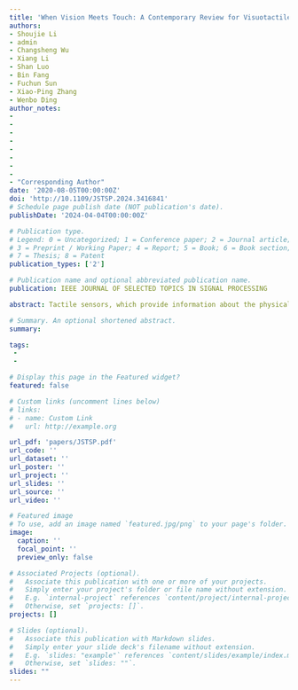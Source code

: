 ```yaml
---
title: 'When Vision Meets Touch: A Contemporary Review for Visuotactile Sensors From the Signal Processing Perspective'
authors: 
- Shoujie Li
- admin
- Changsheng Wu
- Xiang Li
- Shan Luo
- Bin Fang
- Fuchun Sun
- Xiao-Ping Zhang
- Wenbo Ding
author_notes:
- 
-
-
-
-
-
-
-
- "Corresponding Author"
date: '2020-08-05T00:00:00Z'
doi: 'http://10.1109/JSTSP.2024.3416841'
# Schedule page publish date (NOT publication's date).
publishDate: '2024-04-04T00:00:00Z'

# Publication type.
# Legend: 0 = Uncategorized; 1 = Conference paper; 2 = Journal article;
# 3 = Preprint / Working Paper; 4 = Report; 5 = Book; 6 = Book section;
# 7 = Thesis; 8 = Patent
publication_types: ['2']

# Publication name and optional abbreviated publication name.
publication: IEEE JOURNAL OF SELECTED TOPICS IN SIGNAL PROCESSING

abstract: Tactile sensors, which provide information about the physical properties of objects, are an essential component of robotic systems. The visuotactile sensing technology with the merits of high resolution and low cost has facilitated the development of robotics from environment exploration to dexterous operation. Over the years, several reviews on visuotactile sensors for robots have been presented, but few of them discussed the signiﬁcance of signal processing methods to visuotactile sensors. Apart from ingenious hardware design, the full potential of the sensory system toward designated tasks can only be released with the appropriate signal processing methods. Therefore, this paper provides a comprehensive review of visuotactile sensors from the perspective of signal processing methods and outlooks possible future research directions for visuotactile sensors.

# Summary. An optional shortened abstract.
summary: 

tags:
 - 
 - 

# Display this page in the Featured widget?
featured: false

# Custom links (uncomment lines below)
# links:
# - name: Custom Link
#   url: http://example.org

url_pdf: 'papers/JSTSP.pdf'
url_code: ''
url_dataset: ''
url_poster: ''
url_project: ''
url_slides: ''
url_source: ''
url_video: ''

# Featured image
# To use, add an image named `featured.jpg/png` to your page's folder.
image:
  caption: ''
  focal_point: ''
  preview_only: false

# Associated Projects (optional).
#   Associate this publication with one or more of your projects.
#   Simply enter your project's folder or file name without extension.
#   E.g. `internal-project` references `content/project/internal-project/index.md`.
#   Otherwise, set `projects: []`.
projects: []

# Slides (optional).
#   Associate this publication with Markdown slides.
#   Simply enter your slide deck's filename without extension.
#   E.g. `slides: "example"` references `content/slides/example/index.md`.
#   Otherwise, set `slides: ""`.
slides: ""
---
```


